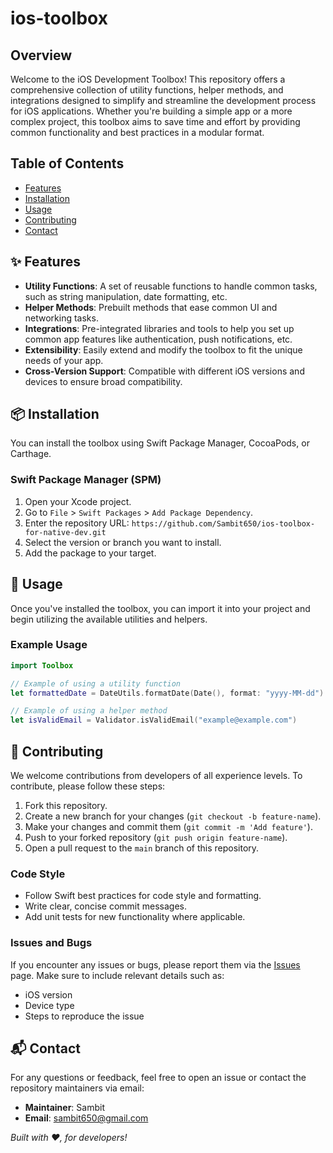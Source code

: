 # ios-toolbox

## Overview

Welcome to the iOS Development Toolbox! This repository offers a comprehensive collection of utility functions, helper methods, and integrations designed to simplify and streamline the development process for iOS applications. Whether you're building a simple app or a more complex project, this toolbox aims to save time and effort by providing common functionality and best practices in a modular format.

## Table of Contents
- [Features](#-Features)
- [Installation](#-installation)
- [Usage](#-usage)
- [Contributing](#-contributing)
- [Contact](#-contact)

## ✨ Features

- **Utility Functions**: A set of reusable functions to handle common tasks, such as string manipulation, date formatting, etc.
- **Helper Methods**: Prebuilt methods that ease common UI and networking tasks.
- **Integrations**: Pre-integrated libraries and tools to help you set up common app features like authentication, push notifications, etc.
- **Extensibility**: Easily extend and modify the toolbox to fit the unique needs of your app.
- **Cross-Version Support**: Compatible with different iOS versions and devices to ensure broad compatibility.

## 📦 Installation

You can install the toolbox using Swift Package Manager, CocoaPods, or Carthage.

### Swift Package Manager (SPM)
1. Open your Xcode project.
2. Go to `File` > `Swift Packages` > `Add Package Dependency`.
3. Enter the repository URL: `https://github.com/Sambit650/ios-toolbox-for-native-dev.git`
4. Select the version or branch you want to install.
5. Add the package to your target.

## 🔨 Usage

Once you've installed the toolbox, you can import it into your project and begin utilizing the available utilities and helpers.

### Example Usage

```swift
import Toolbox

// Example of using a utility function
let formattedDate = DateUtils.formatDate(Date(), format: "yyyy-MM-dd")

// Example of using a helper method
let isValidEmail = Validator.isValidEmail("example@example.com")
```

## 🤝 Contributing

We welcome contributions from developers of all experience levels. To contribute, please follow these steps:

1. Fork this repository.
2. Create a new branch for your changes (`git checkout -b feature-name`).
3. Make your changes and commit them (`git commit -m 'Add feature'`).
4. Push to your forked repository (`git push origin feature-name`).
5. Open a pull request to the `main` branch of this repository.

### Code Style
- Follow Swift best practices for code style and formatting.
- Write clear, concise commit messages.
- Add unit tests for new functionality where applicable.

### Issues and Bugs
If you encounter any issues or bugs, please report them via the [Issues](https://github.com/Sambit650/ios-toolbox-for-native-dev/issues) page. Make sure to include relevant details such as:
- iOS version
- Device type
- Steps to reproduce the issue

## 📬 Contact

For any questions or feedback, feel free to open an issue or contact the repository maintainers via email:

- **Maintainer**: Sambit
- **Email**: sambit650@gmail.com

*Built with ❤️, for developers!*
